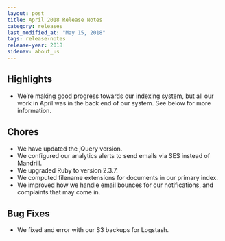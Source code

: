 ```yaml
---
layout: post
title: April 2018 Release Notes
category: releases
last_modified_at: "May 15, 2018"
tags: release-notes
release-year: 2018
sidenav: about_us
---
```


## Highlights
* We’re making good progress towards our indexing system, but all our work in April was in the back end of our system. See below for more information.

## Chores
* We have updated the jQuery version.
* We configured our analytics alerts to send emails via SES instead of Mandrill.
* We upgraded Ruby to version 2.3.7.
* We computed filename extensions for documents in our primary index.
* We improved how we handle email bounces for our notifications, and complaints that may come in.

## Bug Fixes
* We fixed and error with our S3 backups for Logstash.
